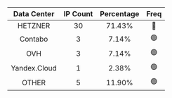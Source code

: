 | Data Center | IP Count | Percentage | Freq |
|:------------:|:--------:|:-----------:|:-----:|
| HETZNER | 30 | 71.43% | 🔴 |
| Contabo | 3 | 7.14% | 🟢 |
| OVH | 3 | 7.14% | 🟢 |
| Yandex.Cloud | 1 | 2.38% | 🟢 |
| OTHER | 5 | 11.90% | 🟢 |